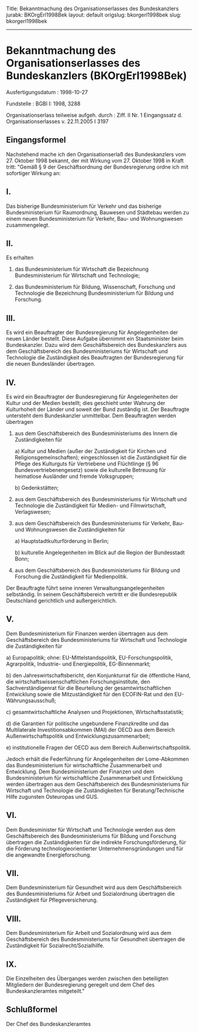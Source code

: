 Title: Bekanntmachung des Organisationserlasses des Bundeskanzlers
jurabk: BKOrgErl1998Bek
layout: default
origslug: bkorgerl1998bek
slug: bkorgerl1998bek

---

# Bekanntmachung des Organisationserlasses des Bundeskanzlers (BKOrgErl1998Bek)

Ausfertigungsdatum
:   1998-10-27

Fundstelle
:   BGBl I: 1998, 3288

Organisationserlass teilweise aufgeh. durch
:   Ziff. II Nr. 1 Eingangssatz d. Organisationserlasses v. 22.11.2005 I 3197


## Eingangsformel

Nachstehend mache ich den Organisationserlaß des Bundeskanzlers vom
27\. Oktober 1998 bekannt, der mit Wirkung vom 27. Oktober 1998 in
Kraft tritt:
"Gemäß § 9 der Geschäftsordnung der Bundesregierung ordne ich mit
sofortiger Wirkung an:


## I.

Das bisherige Bundesministerium für Verkehr und das bisherige
Bundesministerium für Raumordnung, Bauwesen und Städtebau werden zu
einem neuen Bundesministerium für Verkehr, Bau- und Wohnungswesen
zusammengelegt.


## II.

Es erhalten

1.  das Bundesministerium für Wirtschaft die Bezeichnung Bundesministerium
    für Wirtschaft und Technologie;


2.  das Bundesministerium für Bildung, Wissenschaft, Forschung und
    Technologie die Bezeichnung Bundesministerium für Bildung und
    Forschung.





## III.

Es wird ein Beauftragter der Bundesregierung für Angelegenheiten der
neuen Länder bestellt. Diese Aufgabe übernimmt ein Staatsminister beim
Bundeskanzler.
Dazu wird dem Geschäftsbereich des Bundeskanzlers aus dem
Geschäftsbereich des Bundesministeriums für Wirtschaft und Technologie
die Zuständigkeit des Beauftragten der Bundesregierung für die neuen
Bundesländer übertragen.


## IV.

Es wird ein Beauftragter der Bundesregierung für Angelegenheiten der
Kultur und der Medien bestellt; dies geschieht unter Wahrung der
Kulturhoheit der Länder und soweit der Bund zuständig ist. Der
Beauftragte untersteht dem Bundeskanzler unmittelbar.
Dem Beauftragten werden übertragen

1.  aus dem Geschäftsbereich des Bundesministeriums des Innern die
    Zuständigkeiten für

    a)  Kultur und Medien (außer der Zuständigkeit für Kirchen und
        Religionsgemeinschaften); eingeschlossen ist die Zuständigkeit für die
        Pflege des Kulturguts für Vertriebene und Flüchtlinge (§ 96
        Bundesvertriebenengesetz) sowie die kulturelle Betreuung für
        heimatlose Ausländer und fremde Volksgruppen;


    b)  Gedenkstätten;





2.  aus dem Geschäftsbereich des Bundesministeriums für Wirtschaft und
    Technologie die Zuständigkeit für Medien- und Filmwirtschaft,
    Verlagswesen;


3.  aus dem Geschäftsbereich des Bundesministeriums für Verkehr, Bau- und
    Wohnungswesen die Zuständigkeiten für

    a)  Hauptstadtkulturförderung in Berlin;


    b)  kulturelle Angelegenheiten im Blick auf die Region der Bundesstadt
        Bonn;





4.  aus dem Geschäftsbereich des Bundesministeriums für Bildung und
    Forschung die Zuständigkeit für Medienpolitik.



Der Beauftragte führt seine inneren Verwaltungsangelegenheiten
selbständig. In seinem Geschäftsbereich vertritt er die Bundesrepublik
Deutschland gerichtlich und außergerichtlich.


## V.

Dem Bundesministerium für Finanzen werden übertragen aus dem
Geschäftsbereich des Bundesministeriums für Wirtschaft und Technologie
die Zuständigkeiten für

a)  Europapolitik; ohne: EU-Mittelstandspolitik, EU-Forschungspolitik,
    Agrarpolitik, Industrie- und Energiepolitik, EG-Binnenmarkt;


b)  den Jahreswirtschaftsbericht, den Konjunkturrat für die öffentliche
    Hand, die wirtschaftswissenschaftlichen Forschungsinstitute, den
    Sachverständigenrat für die Beurteilung der gesamtwirtschaftlichen
    Entwicklung sowie die Mitzuständigkeit für den ECOFIN-Rat und den EU-
    Währungsausschuß;


c)  gesamtwirtschaftliche Analysen und Projektionen, Wirtschaftsstatistik;


d)  die Garantien für politische ungebundene Finanzkredite und das
    Multilaterale Investitionsabkommen (MAI) der OECD aus dem Bereich
    Außenwirtschaftspolitik und Entwicklungszusammenarbeit;


e)  institutionelle Fragen der OECD aus dem Bereich
    Außenwirtschaftspolitik.



Jedoch erhält die Federführung für Angelegenheiten der Lome-Abkommen
das Bundesministerium für wirtschaftliche Zusammenarbeit und
Entwicklung.
Dem Bundesministerium der Finanzen und dem Bundesministerium für
wirtschaftliche Zusammenarbeit und Entwicklung werden übertragen aus
dem Geschäftsbereich des Bundesministeriums für Wirtschaft und
Technologie die Zuständigkeiten für Beratung/Technische Hilfe
zugunsten Osteuropas und GUS.


## VI.

Dem Bundesminister für Wirtschaft und Technologie werden aus dem
Geschäftsbereich des Bundesministeriums für Bildung und Forschung
übertragen die Zuständigkeiten für die indirekte Forschungsförderung,
für die Förderung technologieorientierter Unternehmensgründungen und
für die angewandte Energieforschung.


## VII.

Dem Bundesministerium für Gesundheit wird aus dem Geschäftsbereich des
Bundesministeriums für Arbeit und Sozialordnung übertragen die
Zuständigkeit für Pflegeversicherung.


## VIII.

Dem Bundesministerium für Arbeit und Sozialordnung wird aus dem
Geschäftsbereich des Bundesministeriums für Gesundheit übertragen die
Zuständigkeit für Sozialrecht/Sozialhilfe.


## IX.

Die Einzelheiten des Überganges werden zwischen den beteiligten
Mitgliedern der Bundesregierung geregelt und dem Chef des
Bundeskanzleramtes mitgeteilt."


## Schlußformel

Der Chef des Bundeskanzleramtes

